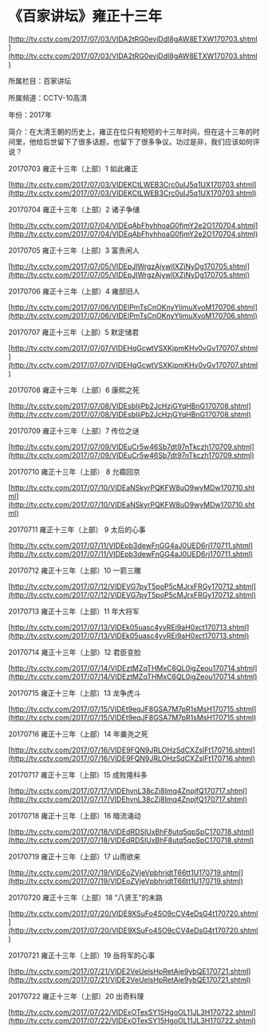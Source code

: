 # 《百家讲坛》雍正十三年

[http://tv.cctv.com/2017/07/03/VIDA2tRG0evjDdI8gAW8ETXW170703.shtml](http://tv.cctv.com/2017/07/03/VIDA2tRG0evjDdI8gAW8ETXW170703.shtml)

所属栏目：百家讲坛

所属频道：CCTV-10高清

年份：2017年

简介：在大清王朝的历史上，雍正在位只有短短的十三年时间，但在这十三年的时间里，他给后世留下了很多话题，也留下了很多争议。功过是非，我们应该如何评说？

20170703 雍正十三年（上部）1 如此雍正

[http://tv.cctv.com/2017/07/03/VIDEKCtLWEB3Crc0uIJ5q1UX170703.shtml](http://tv.cctv.com/2017/07/03/VIDEKCtLWEB3Crc0uIJ5q1UX170703.shtml)

20170704 雍正十三年（上部）2 诸子争储

[http://tv.cctv.com/2017/07/04/VIDEqAbFhyhhoaG0fjmY2e2O170704.shtml](http://tv.cctv.com/2017/07/04/VIDEqAbFhyhhoaG0fjmY2e2O170704.shtml)

20170705 雍正十三年（上部）3 富贵闲人

[http://tv.cctv.com/2017/07/05/VIDEpJIWrgzAjywIlXZjNyDg170705.shtml](http://tv.cctv.com/2017/07/05/VIDEpJIWrgzAjywIlXZjNyDg170705.shtml)

20170706 雍正十三年（上部）4 雍邸旧人

[http://tv.cctv.com/2017/07/06/VIDElPmTsCnOKnyYIimuXvoM170706.shtml](http://tv.cctv.com/2017/07/06/VIDElPmTsCnOKnyYIimuXvoM170706.shtml)

20170707 雍正十三年（上部）5 默定储君

[http://tv.cctv.com/2017/07/07/VIDEHqGcwtVSXKjpmKHv0vGv170707.shtml](http://tv.cctv.com/2017/07/07/VIDEHqGcwtVSXKjpmKHv0vGv170707.shtml)

20170708 雍正十三年（上部）6 康熙之死

[http://tv.cctv.com/2017/07/08/VIDEsbIijPb2JcHzjGYqHBnG170708.shtml](http://tv.cctv.com/2017/07/08/VIDEsbIijPb2JcHzjGYqHBnG170708.shtml)

20170709 雍正十三年（上部）7 传位之谜

[http://tv.cctv.com/2017/07/09/VIDEuCr5w46Sb7dt97nTkczh170709.shtml](http://tv.cctv.com/2017/07/09/VIDEuCr5w46Sb7dt97nTkczh170709.shtml)

20170710 雍正十三年（上部） 8 允禵回京

[http://tv.cctv.com/2017/07/10/VIDEaNSkyrPQKFW8uO9wyMDw170710.shtml](http://tv.cctv.com/2017/07/10/VIDEaNSkyrPQKFW8uO9wyMDw170710.shtml)

20170711 雍正十三年（上部） 9 太后的心事

[http://tv.cctv.com/2017/07/11/VIDEpb3dewFnGG4aJ0UED6rj170711.shtml](http://tv.cctv.com/2017/07/11/VIDEpb3dewFnGG4aJ0UED6rj170711.shtml)

20170712 雍正十三年（上部）10 一箭三雕

[http://tv.cctv.com/2017/07/12/VIDEVG7pvT5poP5cMJrxFRGy170712.shtml](http://tv.cctv.com/2017/07/12/VIDEVG7pvT5poP5cMJrxFRGy170712.shtml)

20170713 雍正十三年（上部）11 年大将军

[http://tv.cctv.com/2017/07/13/VIDEk05uasc4yvREi9aH0xct170713.shtml](http://tv.cctv.com/2017/07/13/VIDEk05uasc4yvREi9aH0xct170713.shtml)

20170714 雍正十三年（上部）12 君臣变脸

[http://tv.cctv.com/2017/07/14/VIDEztMZqTHMxC6QL0igZeou170714.shtml](http://tv.cctv.com/2017/07/14/VIDEztMZqTHMxC6QL0igZeou170714.shtml)

20170715 雍正十三年（上部）13 龙争虎斗

[http://tv.cctv.com/2017/07/15/VIDEt9eqJF8GSA7M7pR1sMsH170715.shtml](http://tv.cctv.com/2017/07/15/VIDEt9eqJF8GSA7M7pR1sMsH170715.shtml)

20170716 雍正十三年（上部）14 年羹尧之死

[http://tv.cctv.com/2017/07/16/VIDE9FQN9JRLOHzSdCXZslFt170716.shtml](http://tv.cctv.com/2017/07/16/VIDE9FQN9JRLOHzSdCXZslFt170716.shtml)

20170717 雍正十三年（上部）15 成败隆科多

[http://tv.cctv.com/2017/07/17/VIDEhvnL38cZj8Imq4ZnpjfQ170717.shtml](http://tv.cctv.com/2017/07/17/VIDEhvnL38cZj8Imq4ZnpjfQ170717.shtml)

20170718 雍正十三年（上部）16 暗流涌动

[http://tv.cctv.com/2017/07/18/VIDEdRDSIUxBhF8utq5qpSpC170718.shtml](http://tv.cctv.com/2017/07/18/VIDEdRDSIUxBhF8utq5qpSpC170718.shtml)

20170719 雍正十三年（上部）17 山雨欲来

[http://tv.cctv.com/2017/07/19/VIDEoZVjeVpbhrjdtT66tt1U170719.shtml](http://tv.cctv.com/2017/07/19/VIDEoZVjeVpbhrjdtT66tt1U170719.shtml)

20170720 雍正十三年（上部）18 “八贤王”的末路

[http://tv.cctv.com/2017/07/20/VIDE9XSuFo4SO9cCV4eDsG4t170720.shtml](http://tv.cctv.com/2017/07/20/VIDE9XSuFo4SO9cCV4eDsG4t170720.shtml)

20170721 雍正十三年（上部）19 岳将军的心事

[http://tv.cctv.com/2017/07/21/VIDE2VeUelsHpRetAje9ybQE170721.shtml](http://tv.cctv.com/2017/07/21/VIDE2VeUelsHpRetAje9ybQE170721.shtml)

20170722 雍正十三年（上部）20 出奇料理

[http://tv.cctv.com/2017/07/22/VIDExOTexSY15HgoOL11JL3H170722.shtml](http://tv.cctv.com/2017/07/22/VIDExOTexSY15HgoOL11JL3H170722.shtml)

